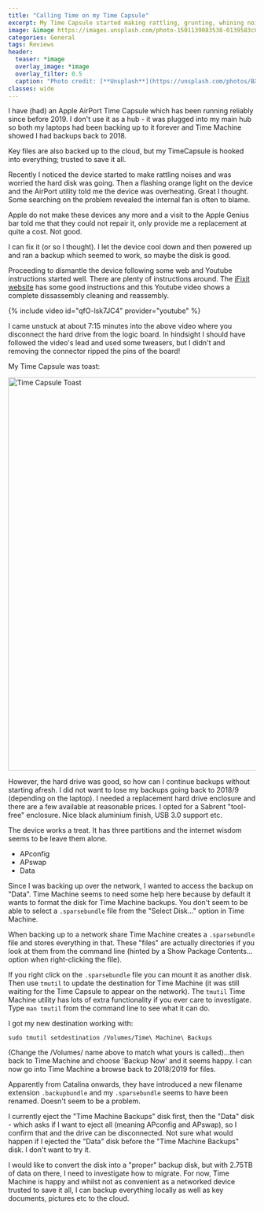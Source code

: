 ```yaml
---
title: "Calling Time on my Time Capsule"
excerpt: My Time Capsule started making rattling, grunting, whining noises and overheating. Was it time to call time on my Time Capsule?
image: &image https://images.unsplash.com/photo-1501139083538-0139583c060f
categories: General
tags: Reviews
header:
  teaser: *image
  overlay_image: *image
  overlay_filter: 0.5
  caption: "Photo credit: [**Unsplash**](https://unsplash.com/photos/BXOXnQ26B7o)"
classes: wide
---
```

I have (had) an Apple AirPort Time Capsule which has been running reliably since before 2019. I don't use it as a hub - it was plugged into my main hub so both my laptops had been backing up to it forever and Time Machine showed I had backups back to 2018.

Key files are also backed up to the cloud, but my TimeCapsule is hooked into everything; trusted to save it all.

Recently I noticed the device started to make rattling noises and was worried the hard disk was going. Then a flashing orange light on the device and the AirPort utility told me the device was overheating. Great I thought. Some searching on the problem revealed the internal fan is often to blame.

Apple do not make these devices any more and a visit to the Apple Genius bar told me that they could not repair it, only provide me a replacement at quite a cost. Not good.

I can fix it (or so I thought). I let the device cool down and then powered up and ran a backup which seemed to work, so maybe the disk is good.

Proceeding to dismantle the device following some web and Youtube instructions started well. There are plenty of instructions around. The [iFixit website](https://www.ifixit.com/Device/AirPort_Time_Capsule_A1470) has some good instructions and this Youtube video shows a complete dissassembly cleaning and reassembly.

{% include video id="qfO-lsk7JC4" provider="youtube" %}

I came unstuck at about 7:15 minutes into the above video where you disconnect the hard drive from the logic board. In hindsight I should have followed the video's lead and used some tweasers, but I didn't and removing the connector ripped the pins of the board!

My Time Capsule was toast:

<a data-flickr-embed="true" href="https://www.flickr.com/photos/194314186@N08/51742050095/in/dateposted-public/" title="Time Capsule Toast"><img src="https://live.staticflickr.com/65535/51742050095_8a48c2a741_c.jpg" width="600" height="800" alt="Time Capsule Toast" class="align-center"></a><script async src="//embedr.flickr.com/assets/client-code.js" charset="utf-8"></script>

However, the hard drive was good, so how can I continue backups without starting afresh. I did not want to lose my backups going back to 2018/9 (depending on the laptop). I needed a replacement hard drive enclosure and there are a few available at reasonable prices. I opted for a Sabrent "tool-free" enclosure. Nice black aluminium finish, USB 3.0 support etc.

The device works a treat. It has three partitions and the internet wisdom seems to be leave them alone.

- APconfig
- APswap
- Data

Since I was backing up over the network, I wanted to access the backup on "Data". Time Machine seems to need some help here because by default it wants to format the disk for Time Machine backups. You don't seem to be able to select a `.sparsebundle` file from the "Select Disk..." option in Time Machine.

When backing up to a network share Time Machine creates a `.sparsebundle` file and stores everything in that. These "files" are actually directories if you look at them from the command line (hinted by a Show Package Contents... option when right-clicking the file).

If you right click on the `.sparsebundle` file you can mount it as another disk. Then use `tmutil` to update the destination for Time Machine (it was still waiting for the Time Capsule to appear on the network). The `tmutil` Time Machine utility has lots of extra functionality if you ever care to investigate. Type `man tmutil` from the command line to see what it can do.

I got my new destination working with:

`sudo tmutil setdestination /Volumes/Time\ Machine\ Backups`

(Change the /Volumes/ name above to match what yours is called)...then back to Time Machine and choose 'Backup Now' and it seems happy. I can now go into Time Machine a browse back to 2018/2019 for files.

Apparently from Catalina onwards, they have introduced a new filename extension `.backupbundle` and my `.sparsebundle` seems to have been renamed. Doesn't seem to be a problem.

I currently eject the "Time Machine Backups" disk first, then the "Data" disk - which asks if I want to eject all (meaning APconfig and APswap), so I confirm that and the drive can be disconnected. Not sure what would happen if I ejected the "Data" disk before the "Time Machine Backups" disk. I don't want to try it.

I would like to convert the disk into a "proper" backup disk, but with 2.75TB of data on there, I need to investigate how to migrate. For now, Time Machine is happy and whilst not as convenient as a networked device trusted to save it all, I can backup everything locally as well as key documents, pictures etc to the cloud.